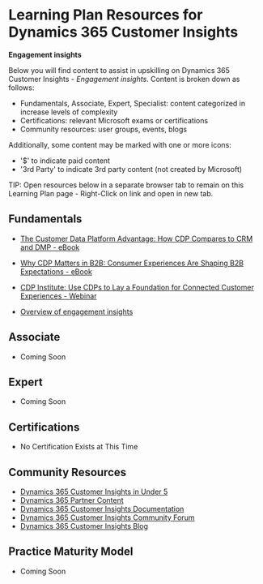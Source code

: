 # Learning Plan Resources for Dynamics 365 Customer Insights

**Engagement insights**

Below you will find content to assist in upskilling on Dynamics 365 Customer Insights - *Engagement insights*.  Content is broken down as follows:

* Fundamentals, Associate, Expert, Specialist: content categorized in increase levels of complexity
* Certifications:  relevant Microsoft exams or certifications
* Community resources:  user groups, events, blogs

Additionally, some content may be marked with one or more icons:

* '$' to indicate paid content
* '3rd Party' to indicate 3rd party content (not created by Microsoft)

TIP:  Open resources below in a separate browser tab to remain on this Learning Plan page - Right-Click on link and open in new tab.

## Fundamentals

* [The Customer Data Platform Advantage: How CDP Compares to CRM and DMP - eBook](https://go.microsoft.com/fwlink/?LinkId=2141596&clcid=0x409)
* [Why CDP Matters in B2B: Consumer Experiences Are Shaping B2B Expectations - eBook](https://go.microsoft.com/fwlink/?LinkId=2142003&clcid=0x409)
* [CDP Institute: Use CDPs to Lay a Foundation for Connected Customer Experiences - Webinar](https://info.microsoft.com/ww-landing-Use-CDPs-to-Lay-a-Foundation-for-Connected-Customer-Experiences.html)

* [Overview of engagement insights](https://docs.microsoft.com/en-us/dynamics365/customer-insights/engagement-insights/overview)


## Associate

* Coming Soon


## Expert

* Coming Soon


## Certifications

* No Certification Exists at This Time


## Community Resources

* [Dynamics 365 Customer Insights in Under 5](https://aka.ms/CIUnder5)
* [Dynamics 365 Partner Content](https://aka.ms/CIPartner)
* [Dynamics 365 Customer Insights Documentation](https://docs.microsoft.com/en-us/dynamics365/customer-insights/)
* [Dynamics 365 Customer Insights Community Forum](https://aka.ms/CIForums)
* [Dynamics 365 Customer Insights Blog](https://aka.ms/CIBlog)


## Practice Maturity Model

* Coming Soon

   


